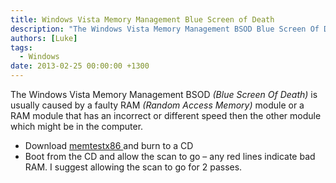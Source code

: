```yaml
---
title: Windows Vista Memory Management Blue Screen of Death
description: "The Windows Vista Memory Management BSOD Blue Screen Of Death is usually caused by a faulty RAM Random Access Memory module or a RAM module that has an ..."
authors: [Luke]
tags:
  - Windows
date: 2013-02-25 00:00:00 +1300
---
```

The Windows Vista Memory Management BSOD _(Blue Screen Of Death)_ is usually caused by a faulty RAM _(Random Access Memory)_ module or a RAM module that has an incorrect or different speed then the other module which might be in the computer.

* Download <a title="memtestx86" href="http://www.memtest86.com/download.htm" target="_blank">memtestx86 </a>and burn to a CD
* Boot from the CD and allow the scan to go – any red lines indicate bad RAM. I suggest allowing the scan to go for 2 passes.
